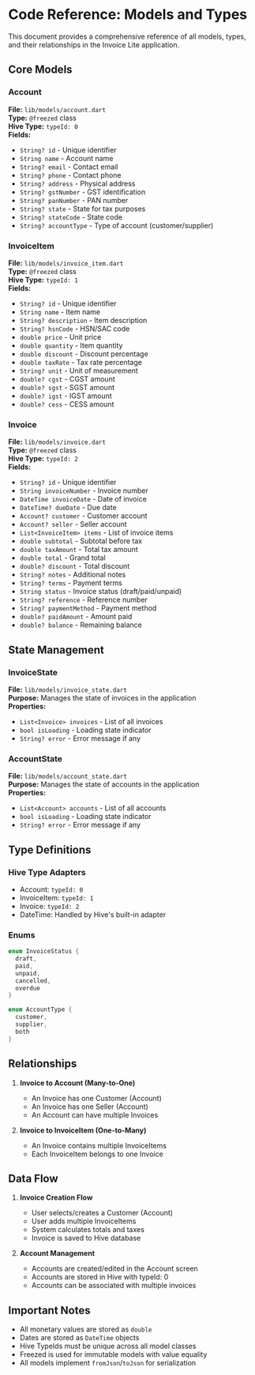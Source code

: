 # Code Reference: Models and Types

This document provides a comprehensive reference of all models, types, and their relationships in the Invoice Lite application.

## Core Models

### Account
**File:** `lib/models/account.dart`  
**Type:** `@freezed` class  
**Hive Type:** `typeId: 0`  
**Fields:**
- `String? id` - Unique identifier
- `String name` - Account name
- `String? email` - Contact email
- `String? phone` - Contact phone
- `String? address` - Physical address
- `String? gstNumber` - GST identification
- `String? panNumber` - PAN number
- `String? state` - State for tax purposes
- `String? stateCode` - State code
- `String? accountType` - Type of account (customer/supplier)

### InvoiceItem
**File:** `lib/models/invoice_item.dart`  
**Type:** `@freezed` class  
**Hive Type:** `typeId: 1`  
**Fields:**
- `String? id` - Unique identifier
- `String name` - Item name
- `String? description` - Item description
- `String? hsnCode` - HSN/SAC code
- `double price` - Unit price
- `double quantity` - Item quantity
- `double discount` - Discount percentage
- `double taxRate` - Tax rate percentage
- `String? unit` - Unit of measurement
- `double? cgst` - CGST amount
- `double? sgst` - SGST amount
- `double? igst` - IGST amount
- `double? cess` - CESS amount

### Invoice
**File:** `lib/models/invoice.dart`  
**Type:** `@freezed` class  
**Hive Type:** `typeId: 2`  
**Fields:**
- `String? id` - Unique identifier
- `String invoiceNumber` - Invoice number
- `DateTime invoiceDate` - Date of invoice
- `DateTime? dueDate` - Due date
- `Account? customer` - Customer account
- `Account? seller` - Seller account
- `List<InvoiceItem> items` - List of invoice items
- `double subtotal` - Subtotal before tax
- `double taxAmount` - Total tax amount
- `double total` - Grand total
- `double? discount` - Total discount
- `String? notes` - Additional notes
- `String? terms` - Payment terms
- `String status` - Invoice status (draft/paid/unpaid)
- `String? reference` - Reference number
- `String? paymentMethod` - Payment method
- `double? paidAmount` - Amount paid
- `double? balance` - Remaining balance

## State Management

### InvoiceState
**File:** `lib/models/invoice_state.dart`  
**Purpose:** Manages the state of invoices in the application  
**Properties:**
- `List<Invoice> invoices` - List of all invoices
- `bool isLoading` - Loading state indicator
- `String? error` - Error message if any

### AccountState
**File:** `lib/models/account_state.dart`  
**Purpose:** Manages the state of accounts in the application  
**Properties:**
- `List<Account> accounts` - List of all accounts
- `bool isLoading` - Loading state indicator
- `String? error` - Error message if any

## Type Definitions

### Hive Type Adapters
- Account: `typeId: 0`
- InvoiceItem: `typeId: 1`
- Invoice: `typeId: 2`
- DateTime: Handled by Hive's built-in adapter

### Enums
```dart
enum InvoiceStatus {
  draft,
  paid,
  unpaid,
  cancelled,
  overdue
}

enum AccountType {
  customer,
  supplier,
  both
}
```

## Relationships
1. **Invoice to Account (Many-to-One)**
   - An Invoice has one Customer (Account)
   - An Invoice has one Seller (Account)
   - An Account can have multiple Invoices

2. **Invoice to InvoiceItem (One-to-Many)**
   - An Invoice contains multiple InvoiceItems
   - Each InvoiceItem belongs to one Invoice

## Data Flow
1. **Invoice Creation Flow**
   - User selects/creates a Customer (Account)
   - User adds multiple InvoiceItems
   - System calculates totals and taxes
   - Invoice is saved to Hive database

2. **Account Management**
   - Accounts are created/edited in the Account screen
   - Accounts are stored in Hive with typeId: 0
   - Accounts can be associated with multiple invoices

## Important Notes
- All monetary values are stored as `double`
- Dates are stored as `DateTime` objects
- Hive TypeIds must be unique across all model classes
- Freezed is used for immutable models with value equality
- All models implement `fromJson`/`toJson` for serialization
